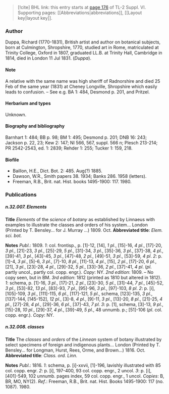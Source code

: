 > [!cite] BHL link: this entry starts at [page 176](https://www.biodiversitylibrary.org/item/103835#page/186/mode/1up) of TL-2 Suppl. VI.
> Supporting pages: [[Abbreviations|abbreviations]], [[Layout key|layout key]].

### Author

Duppa, Richard (1770-1831), British artist and author on botanical subjects, born at Culmington, Shropshire, 1770, studied art in Rome, matriculated at Trinity College, Oxford in 1807, graduated LL.B. at Trinity Hall, Cambridge in 1814, died in London 11 Jul 1831. (*Duppa*).

#### Note

A relative with the same name was high sheriff of Radnorshire and died 25 Feb of the same year (1831) at Cheney Longville, Shropshire which easily leads to confusion. – See e.g. BA 1: 484, Desmond p. 201, and Pritzel.

#### Herbarium and types

Unknown.

#### Biography and bibliography

Barnhart 1: 484; BB p. 98; BM 1: 495; Desmond p. 201; DNB 16: 243; Jackson p. 22, 23; Kew 2: 147; NI 566, 567, suppl. 566 n; Plesch 213-214; PR 2542-2543, ed. 1: 2839; Rehder 1: 255; Tucker 1: 159, 218.

#### Biofile

- Baillon, H.E., Dict. Bot. 2: 485. Aug(?) 1885.
- Dawson, W.R., Smith papers 38. 1934; Banks 286. 1958 (letters).
- Freeman, R.B., Brit. nat. Hist. books 1495-1900: 117. 1980.

### Publications

##### n.32.007. Elements

**Title**
*Elements* of the *science* of *botany* as established by Linnaeus with examples to illustrate the classes and orders of his system... London (Printed by T. Bensley... for J. Murray ...) 1809. Oct.
**Abbreviated title**: *Elem. sci. bot.*

**Notes**
*Publ*.: 1809.
*1*: col. frontisp., p. \[1\]-12, \[14\], *1 pl*., \[15\]-16, *4 pl*., \[17\]-20, *3 pl*., \[21\]-23, *3 pl*., \[25\]-29, *5 pl*., \[31\]-34, *3 pl*., \[35\]-36, *3 pl*., \[37\]-38, *4 pl*., \[39\]-41, *3 pl*., \[43\]-45, *3 pl*., \[47\]-48, *2 pl*., \[49\]-51, *3 pl*., \[53\]-59, *4 pl*.
*2*: p. \[1\]-4, *3 pl*., \[5\]-6, *3 pl*., \[7\]-10, *8 pl*., \[11\]-13, *4 pl*., \[15\], *2 pl*., \[17\]-20, *6 pl*., \[21\], *3 pl*., \[23\]-28, *4 pl*., \[29\]-32, *5 pl*., \[33\]-36, *2 pl*., \[37\]-41, *4 pl*. (*pl*. partly uncol., partly col. copp. engr.). *Copy*: NY.
*2nd edition*: 1809. – No copy seen, but in BM.
*3rd edition*: 1812 (printed as 1810 but altered in 1812).
*1*: schema, p. \[1\]-16, *3 pl*., \[17\]-21, *2 pl*., \[23\]-30, *5 pl*., \[31\]-44, *7 pl*., \[45\]-52, *3 pl*., \[53\]-82, *13 pl*., \[83\]-93, *7 pl*., \[95\]-96, *3 pl*., \[97\]-103, *8 pl*.
*2*: p. \[i\], \[105\]-109, *3 pl*., \[111\]-115, *6 pl*., \[117\]-121, *5 pl*., schema, \[123\]-135, *3 pl*., \[137\]-144, \[145-152\], *12 pl*., \[3\]-8, *4 pl*., \[9\]-11, *3 pl*., \[13\]-20, *8 pl*., \[21\]-25, *4 pl*., \[27\]-28, *4 pl*., \[29\]-36, *6 pl*., \[37\]-43, *7 pl*.
*3*: p. \[1\], schema, \[3\]-13, *9 pl*., \[15\]-28, *10 pl*., \[29\]-37, *4 pl*., \[39\]-49, *5 pl*., 48 unnumb. p.; \[51\]-106 (*pl*. col. copp. engr.). *Copy*: NY.

##### n.32.008. classes

**Title**
The *classes* and *orders* of the *Linnean* system of botany illustrated by select specimens of foreign and indigenous plants... London (Printed by T. Bensley... for Longman, Hurst, Rees, Orme, and Brown...) 1816. Oct.
**Abbreviated title**: *Class. ord. Linn.*

**Notes**
*Publ*.: 1816.
*1*: schema, p. \[i\]-xxvii, \[1\]-196, lavishly illustrated with 85 col. copp. engr.
*2*: p. \[i\], 197-400, 93 col. copp. engr., 2 uncol.
*3*: p. \[i\], \[401\]-549, 102 unnumb. pages index, 59 col. copp. engr., 1 uncol. *Copies*: B, BR, MO, NY(2).
*Ref*.: Freeman, R.B., Brit. nat. Hist. Books 1495-1900: 117 (no. 1087). 1980.

